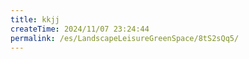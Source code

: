 ```yaml
---
title: kkjj
createTime: 2024/11/07 23:24:44
permalink: /es/LandscapeLeisureGreenSpace/8tS2sQq5/
---
```

